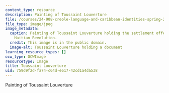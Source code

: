 ```yaml
---
content_type: resource
description: Painting of Toussaint Louverture
file: /courses/24-908-creole-language-and-caribbean-identities-spring-2017/759d9f2dfa74c64de61742cd1a4da538_24-908s17_toussaint.jpg
file_type: image/jpeg
image_metadata:
  caption: Painting of Toussaint Louverture holding the settlement offer made in the
    Haitian Revolution.
  credit: This image is in the public domain.
  image-alt: Toussaint Louverture holding a document
learning_resource_types: []
ocw_type: OCWImage
resourcetype: Image
title: Toussaint Louverture
uid: 759d9f2d-fa74-c64d-e617-42cd1a4da538
---
```

Painting of Toussaint Louverture

